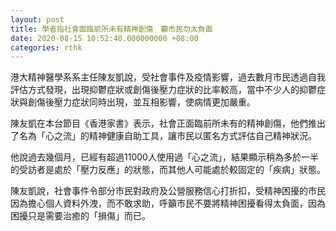 ```yaml
---
layout: post
title: 學者指社會面臨前所未有精神創傷　籲市民勿太負面　
date: 2020-08-15 10:52:40.000000000 +08:00
categories: rthk
---
```


港大精神醫學系系主任陳友凱說，受社會事件及疫情影響，過去數月市民透過自我評估方式發現，出現抑鬱症狀或創傷後壓力症狀的比率較高，當中不少人的抑鬱症狀與創傷後壓力症狀同時出現，並互相影響，使病情更加嚴重。

陳友凱在本台節目《香港家書》表示，社會正面臨前所未有的精神創傷，他們推出了名為「心之流」的精神健康自助工具，讓市民以匿名方式評估自己精神狀況。

他說過去幾個月，已經有超過11000人使用過「心之流」，結果顯示稍為多於一半的受訪者是處於「壓力反應」的狀態，而其他人可能處於較固定的「疾病」狀態。

陳友凱說，社會事件令部分市民對政府及公營服務信心打折扣，受精神困擾的市民因為擔心個人資料外洩，而不敢求助，呼籲市民不要將精神困擾看得太負面，因為困擾只是需要治癒的「損傷」而已。
